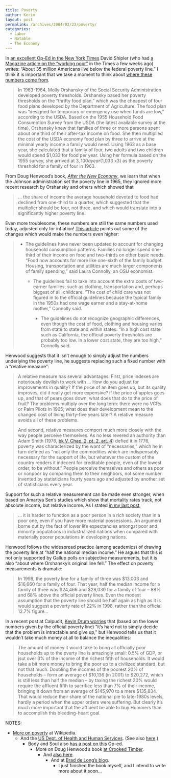 ```yaml
---
title: Poverty
author: Kerim
layout: post
permalink: /archives/2004/02/23/poverty/
categories:
  - Labor
  - Notable
  - The Economy
---
```

In <a href="http://www.nytimes.com/2004/02/21/opinion/21SHIP.html?ex=1392699600&#38;en=4cfc97f8aa814dd8&#38;ei=5007&#38;partner=USERLAND" onclick="_gaq.push(['_trackEvent', 'outbound-article', 'http://www.nytimes.com/2004/02/21/opinion/21SHIP.html?ex=1392699600&en=4cfc97f8aa814dd8&ei=5007&partner=USERLAND', 'an excellent Op-Ed in the New York Times']);" >an excellent Op-Ed in the New York Times</a> David Shipler (who had <a href="http://test.oxus.net/archives/000319.html" onclick="_gaq.push(['_trackEvent', 'outbound-article', 'http://test.oxus.net/archives/000319.html', 'a Magazine article on the &#8220;working poor&#8221;']);" >a Magazine article on the &#8220;working poor&#8221;</a> in the Times a few weeks ago) writes: &#8220;About 35 million Americans live below the federal poverty line.&#8221; I think it is important that we take a moment to think about <a href="http://www.ocpp.org/poverty/how.htm" onclick="_gaq.push(['_trackEvent', 'outbound-article', 'http://www.ocpp.org/poverty/how.htm', 'where these numbers come from']);" >where these numbers come from</a>.

> In 1963-1964, Molly Orshansky of the Social Security Administration developed poverty thresholds. Orshansky based her poverty thresholds on the &#8220;thrifty food plan,&#8221; which was the cheapest of four food plans developed by the Department of Agriculture. The food plan was &#8220;designed for temporary or emergency use when funds are low,&#8221; according to the USDA. Based on the 1955 Household Food Consumption Survey from the USDA (the latest available survey at the time), Orshansky knew that families of three or more persons spent about one third of their after-tax income on food. She then multiplied the cost of the USDA economy food plan by three to arrive at the minimal yearly income a family would need. Using 1963 as a base year, she calculated that a family of four, two adults and two children would spend $1,033 for food per year. Using her formula based on the 1955 survey, she arrived at $3,100 a year ($1,033 x3) as the poverty threshold for a family of four in 1963.

From Doug Henwood&#8217;s book, *<a href="http://www.leftbusinessobserver.com/Book_info.html" onclick="_gaq.push(['_trackEvent', 'outbound-article', 'http://www.leftbusinessobserver.com/Book_info.html', 'After the New Economy']);" >After the New Economy</a>*, we learn that when the Johnson administration set the poverty line in 1965, they ignored more recent research by Orshansky and others which showed that

> &#8230; the share of income the average household devoted to food had declined from one-third to a quarter, which suggested that the multiplier should be four, not three, and which would translate into a significantly higher poverty line.

Even more troublesome, these numbers are still the same numbers used today, adjusted only for inflation! <a href="http://eesc.orst.edu/agcomwebfile/edmat/html/em/em8743/part1/officialgovt.html" onclick="_gaq.push(['_trackEvent', 'outbound-article', 'http://eesc.orst.edu/agcomwebfile/edmat/html/em/em8743/part1/officialgovt.html', 'This article']);" >This article</a> points out some of the changes which would make the numbers even higher:

>   * The guidelines have never been updated to account for changing household consumption patterns. Families no longer spend one-third of their income on food and two-thirds on other basic needs. 
>     &#8220;Food now accounts for more like one-sixth of the family budget. Housing, transportation and utilities are much larger components of family spending,&#8221; said Laura Connolly, an OSU economist.
>     
>       * The guidelines fail to take into account the extra costs of two-earner families, such as clothing, transportation and, perhaps biggest of all, childcare. &#8220;The cost of child care was not figured in to the official guidelines because the typical family in the 1950s had one wage earner and a stay-at-home mother,&#8221; Connolly said. 
>           * The guidelines do not recognize geographic differences, even though the cost of food, clothing and housing varies from state to state and within states. &#8220;In a high cost state such as California, the official poverty thresholds are probably too low. In a lower cost state, they are too high,&#8221; Connolly said.</ul> </blockquote> 
>             Henwood suggests that it isn&#8217;t enough to simply adjust the numbers underlying the poverty line, he suggests replacing such a fixed number with a &#8220;relative measure&#8221;:
>             
>             > A relative measure has several advantages. First, price indexes are notoriously devilish to work with &#8230; How do you adjust for improvements in quality? If the price of an item goes up, but its quality improves, did it really get more expensive? if the price of apples goes up, and that of pears goes down, what does that do to the price of fruit? The problems multiply over the long term: there were no VCRs or Palm Pilots in 1965; what does their development mean to the changed cost of living thirty-five years later? A relative measure avoids all of these problems.
>             > 
>             > And second, relative measures comport much more closely with the way people perceive themselves. As no less revered an authority than Adam Smith (1976, <a href="http://www.econlib.org/library/Smith/smWN.html" onclick="_gaq.push(['_trackEvent', 'outbound-article', 'http://www.econlib.org/library/Smith/smWN.html', 'bk V. Chap. 2, pt. 2, art. 4']);" >bk V. Chap. 2, pt. 2, art. 4</a>) defied it in 1776, poverty was characterized by the want of &#8220;necessaries,&#8221; which he in turn defined as &#8220;not only the commodities which are indispensably necessary for the support of life, but whatever the custom of the country renders it indecent for creditable people, even of the lowest order, to be without.&#8221; People perceive themselves and others as poor or nonpoor by comparing them to their neighbors, not some number invented by statisticians fourty years ago and adjusted by another set of statisticians every year.
>             
>             Support for such a relative measurement can be made even stronger, when based on Amartya Sen&#8217;s studies which show that mortality rates track, not absolute income, but relative income. As I stated <a href="http://test.oxus.net/archives/000388.html" onclick="_gaq.push(['_trackEvent', 'outbound-article', 'http://test.oxus.net/archives/000388.html', 'in my last post']);" >in my last post</a>,
>             
>             > &#8230; it is harder to function as a poor person in a rich society than in a poor one, even if you have more material possessions. An argument borne out by the fact of lower life expectancies amongst poor and minority populations in industrialized nations when compared with materially poorer populations in developing nations.
>             
>             Henwood follows the widespread practice (among academics) of drawing the poverty line at &#8220;half the national median income.&#8221; He argues that this is not only supported by Gallup polls on subjective measurements, but it is also &#8220;about where Orshansky&#8217;s original line fell.&#8221; The effect on poverty measurements is dramatic:
>             
>             > In 1998, the poverty line for a family of three was $13,003 and $16,660 for a family of four. That year, half the median income for a family of three was $24,466 and $28,030 for a family of four &#8211; 88% and 68% above the official poverty lines. Even the modest assumption that the poverty line should be half again as high as it is would suggest a poverty rate of 22% in 1998, rather than the official 12.7% figure&#8230;
>             
>             In a recent post at Calpudit, <a href="http://www.calpundit.com/archives/003335.html" onclick="_gaq.push(['_trackEvent', 'outbound-article', 'http://www.calpundit.com/archives/003335.html', 'Kevin Drum worries']);" >Kevin Drum worries</a> that (based on the lower numbers given by the official poverty line) &#8220;it&#8217;s hard not to simply decide that the problem is intractable and give up,&#8221; but Henwood tells us that it wouldn&#8217;t take much money at all to balance the inequalities:
>             
>             > The amount of money it would take to bring all officially poor households up to the pverty line is amazingly small: 0.5% of GDP, or jsut over 3% of the income of the richest fifth of households. It would take a bit more money to bring the poor up to a civilized standard, but not that much. Doubling the incomes of the poorest 20% of households &#8211; form an average of $10,136 (in 2001) to $20,272, which is still less than half the median &#8211; by taxing the richest 20% would require the affluent fifth to sacrifice less than 7% of their income, bringing it down from an average of $145,970 to a mere $135,834. That would reduce their share of the national pie to late-1980s levels, hardly a period when the upper orders were suffering. But clearly it&#8217;s much more important that the affluent be able to buy Hummers than to accomplish this bleeding-heart goal.
>             
>             NOTES:
>             
>               * <a href="http://en.wikipedia.org/wiki/Poverty_in_the_United_States" onclick="_gaq.push(['_trackEvent', 'outbound-article', 'http://en.wikipedia.org/wiki/Poverty_in_the_United_States', 'More on poverty']);" >More on poverty</a> at Wikipedia. 
>                   * And the <a href="http://aspe.hhs.gov/poverty/poverty.shtml" onclick="_gaq.push(['_trackEvent', 'outbound-article', 'http://aspe.hhs.gov/poverty/poverty.shtml', 'US Dept. of Health and Human Services']);" >US Dept. of Health and Human Services</a>. (See also <a href="http://aspe.hhs.gov/poverty/contacts.htm" onclick="_gaq.push(['_trackEvent', 'outbound-article', 'http://aspe.hhs.gov/poverty/contacts.htm', 'here']);" >here</a>.) 
>                       * Body and Soul also <a href="http://bodyandsoul.typepad.com/blog/2004/02/what_we_see_and.html" onclick="_gaq.push(['_trackEvent', 'outbound-article', 'http://bodyandsoul.typepad.com/blog/2004/02/what_we_see_and.html', 'has a post on this']);" >has a post on this</a> Op-ed. 
>                           * More on Doug Henwood&#8217;s book <a href="http://www.crookedtimber.org/archives/001213.html" onclick="_gaq.push(['_trackEvent', 'outbound-article', 'http://www.crookedtimber.org/archives/001213.html', 'at Crooked Timber']);" >at Crooked Timber</a>. 
>                               * And <a href="http://www.crookedtimber.org/archives/001249.html" onclick="_gaq.push(['_trackEvent', 'outbound-article', 'http://www.crookedtimber.org/archives/001249.html', 'also here']);" >also here</a>. 
>                                   * And at <a href="http://www.j-bradford-delong.net/movable_type/2004_archives/000149.html" onclick="_gaq.push(['_trackEvent', 'outbound-article', 'http://www.j-bradford-delong.net/movable_type/2004_archives/000149.html', 'Brad de Long&#8217;s blog']);" >Brad de Long&#8217;s blog</a>. 
>                                       * I just finished the book myself, and I intend to write more about it soon&#8230; </ul> <div id="themify_builder_content-1529" class="themify_builder_content themify_builder themify_builder_front">
>
>                                         
>                                         
>                                        